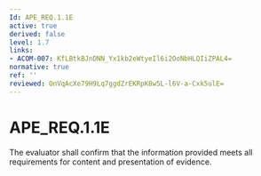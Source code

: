 ```yaml
---
Id: APE_REQ.1.1E
active: true
derived: false
level: 1.7
links:
- ACOM-007: KfLBtkBJnDNN_Yx1kb2eWtyeIl6i2OoNbHLQIiZPAL4=
normative: true
ref: ''
reviewed: OnVqAcXe79H9Lq7ggdZrEKRpK8w5L-l6V-a-Cxk5ulE=
---
```


# APE_REQ.1.1E

The evaluator shall confirm that the information provided meets all requirements for content and presentation of evidence.